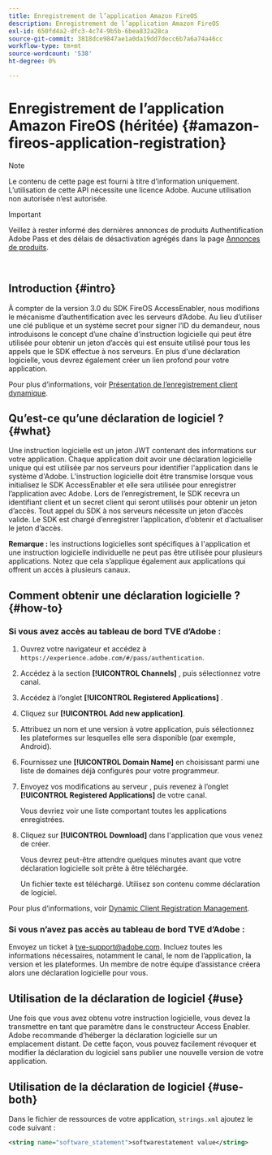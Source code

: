 ```yaml
---
title: Enregistrement de l’application Amazon FireOS
description: Enregistrement de l’application Amazon FireOS
exl-id: 650fd4a2-dfc3-4c74-9b5b-6bea832a28ca
source-git-commit: 3818dce9847ae1a0da19dd7decc6b7a6a74a46cc
workflow-type: tm+mt
source-wordcount: '538'
ht-degree: 0%

---
```


# Enregistrement de l’application Amazon FireOS (héritée) {#amazon-fireos-application-registration}

>[!NOTE]
>
>Le contenu de cette page est fourni à titre d’information uniquement. L’utilisation de cette API nécessite une licence Adobe. Aucune utilisation non autorisée n’est autorisée.

>[!IMPORTANT]
>
> Veillez à rester informé des dernières annonces de produits Authentification Adobe Pass et des délais de désactivation agrégés dans la page [Annonces de produits](/help/authentication/product-announcements.md).

</br>

## Introduction {#intro}

À compter de la version 3.0 du SDK FireOS AccessEnabler, nous modifions le mécanisme d’authentification avec les serveurs d’Adobe. Au lieu d’utiliser une clé publique et un système secret pour signer l’ID du demandeur, nous introduisons le concept d’une chaîne d’instruction logicielle qui peut être utilisée pour obtenir un jeton d’accès qui est ensuite utilisé pour tous les appels que le SDK effectue à nos serveurs. En plus d&#39;une déclaration logicielle, vous devrez également créer un lien profond pour votre application.

Pour plus d’informations, voir [Présentation de l’enregistrement client dynamique](../../../rest-apis/rest-api-dcr/dynamic-client-registration-overview.md).

## Qu’est-ce qu’une déclaration de logiciel ? {#what}

Une instruction logicielle est un jeton JWT contenant des informations sur votre application. Chaque application doit avoir une déclaration logicielle unique qui est utilisée par nos serveurs pour identifier l&#39;application dans le système d&#39;Adobe. L’instruction logicielle doit être transmise lorsque vous initialisez le SDK AccessEnabler et elle sera utilisée pour enregistrer l’application avec Adobe. Lors de l’enregistrement, le SDK recevra un identifiant client et un secret client qui seront utilisés pour obtenir un jeton d’accès. Tout appel du SDK à nos serveurs nécessite un jeton d’accès valide. Le SDK est chargé d’enregistrer l’application, d’obtenir et d’actualiser le jeton d’accès.

**Remarque :** les instructions logicielles sont spécifiques à l&#39;application et une instruction logicielle individuelle ne peut pas être utilisée pour plusieurs applications. Notez que cela s’applique également aux applications qui offrent un accès à plusieurs canaux.

## Comment obtenir une déclaration logicielle ? {#how-to}

### Si vous avez accès au tableau de bord TVE d’Adobe :

1. Ouvrez votre navigateur et accédez à `https://experience.adobe.com/#/pass/authentication`.

1. Accédez à la section **[!UICONTROL Channels]** , puis sélectionnez votre canal.

1. Accédez à l’onglet **[!UICONTROL Registered Applications]** .

1. Cliquez sur **[!UICONTROL Add new application]**.

1. Attribuez un nom et une version à votre application, puis sélectionnez les plateformes sur lesquelles elle sera disponible (par exemple, Android).

1. Fournissez une **[!UICONTROL Domain Name]** en choisissant parmi une liste de domaines déjà configurés pour votre programmeur.

1. Envoyez vos modifications au serveur , puis revenez à l’onglet **[!UICONTROL Registered Applications]** de votre canal.

   Vous devriez voir une liste comportant toutes les applications enregistrées.

1. Cliquez sur **[!UICONTROL Download]** dans l&#39;application que vous venez de créer.

   Vous devrez peut-être attendre quelques minutes avant que votre déclaration logicielle soit prête à être téléchargée.

   Un fichier texte est téléchargé. Utilisez son contenu comme déclaration de logiciel.

Pour plus d’informations, voir [Dynamic Client Registration Management](../../../rest-apis/rest-api-dcr/dynamic-client-registration-overview.md#dynamic-client-registration-management).

### Si vous n’avez pas accès au tableau de bord TVE d’Adobe :

Envoyez un ticket à [tve-support@adobe.com](mailto:tve-support@adobe.com). Incluez toutes les informations nécessaires, notamment le canal, le nom de l’application, la version et les plateformes. Un membre de notre équipe d’assistance créera alors une déclaration logicielle pour vous.

## Utilisation de la déclaration de logiciel {#use}

Une fois que vous avez obtenu votre instruction logicielle, vous devez la transmettre en tant que paramètre dans le constructeur Access Enabler. Adobe recommande d’héberger la déclaration logicielle sur un emplacement distant. De cette façon, vous pouvez facilement révoquer et modifier la déclaration du logiciel sans publier une nouvelle version de votre application.

## Utilisation de la déclaration de logiciel {#use-both}

Dans le fichier de ressources de votre application, `strings.xml` ajoutez le code suivant :

```XML
<string name="software_statement">softwarestatement value</string>
```
